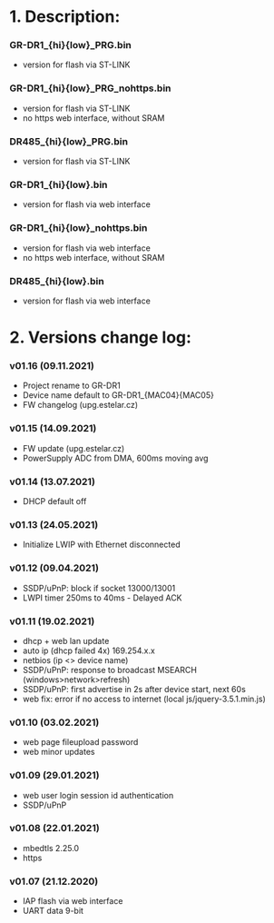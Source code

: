# 1. Description:

### GR-DR1_{hi}{low}_PRG.bin 
* version for flash via ST-LINK

### GR-DR1_{hi}{low}_PRG_nohttps.bin
* version for flash via ST-LINK
* no https web interface, without SRAM

### DR485_{hi}{low}_PRG.bin 
* version for flash via ST-LINK

### GR-DR1_{hi}{low}.bin 
* version for flash via web interface

### GR-DR1_{hi}{low}_nohttps.bin
* version for flash via web interface
* no https web interface, without SRAM

### DR485_{hi}{low}.bin 
* version for flash via web interface

# 2. Versions change log:

### v01.16 (09.11.2021)
* Project rename to GR-DR1 
* Device name default to GR-DR1_{MAC04}{MAC05}
* FW changelog (upg.estelar.cz)

### v01.15 (14.09.2021)
* FW update (upg.estelar.cz) 
* PowerSupply ADC from DMA, 600ms moving avg

### v01.14 (13.07.2021)
* DHCP default off 

### v01.13 (24.05.2021)
* Initialize LWIP with Ethernet disconnected 

### v01.12 (09.04.2021)
* SSDP/uPnP: block if socket 13000/13001
* LWPI timer 250ms to 40ms - Delayed ACK  

### v01.11 (19.02.2021)
* dhcp + web lan update
* auto ip (dhcp failed 4x) 169.254.x.x
* netbios (ip <> device name)
* SSDP/uPnP: response to broadcast MSEARCH (windows>network>refresh)
* SSDP/uPnP: first advertise in 2s after device start, next 60s 
* web fix: error if no access to internet (local js/jquery-3.5.1.min.js) 

### v01.10 (03.02.2021)
* web page fileupload password
* web minor updates
  
### v01.09 (29.01.2021)
* web user login session id authentication
* SSDP/uPnP 

### v01.08 (22.01.2021)
* mbedtls 2.25.0
* https

### v01.07 (21.12.2020)
* IAP flash via web interface
* UART data 9-bit